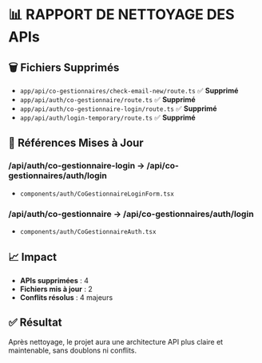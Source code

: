 # 📊 RAPPORT DE NETTOYAGE DES APIs

## 🗑️ Fichiers Supprimés

- `app/api/co-gestionnaires/check-email-new/route.ts` ✅ **Supprimé**
- `app/api/auth/co-gestionnaire/route.ts` ✅ **Supprimé**
- `app/api/auth/co-gestionnaire-login/route.ts` ✅ **Supprimé**
- `app/api/auth/login-temporary/route.ts` ✅ **Supprimé**

## 🔄 Références Mises à Jour

### /api/auth/co-gestionnaire-login → /api/co-gestionnaires/auth/login

- `components/auth/CoGestionnaireLoginForm.tsx`

### /api/auth/co-gestionnaire → /api/co-gestionnaires/auth/login

- `components/auth/CoGestionnaireAuth.tsx`


## 📈 Impact

- **APIs supprimées** : 4
- **Fichiers mis à jour** : 2
- **Conflits résolus** : 4 majeurs

## ✅ Résultat

Après nettoyage, le projet aura une architecture API plus claire et maintenable, sans doublons ni conflits.
